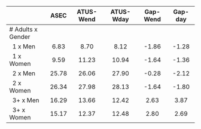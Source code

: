 
|                      |         ASEC |    ATUS-Wend |    ATUS-Wday |     Gap-Wend |      Gap-day |
| -------------------- | :----------: | :----------: | :----------: | :----------: | :----------: |
| # Adults x Gender    |              |              |              |              |              |
| &nbsp;&nbsp;1 x Men  |         6.83 |         8.70 |         8.12 |        -1.86 |        -1.28 |
| &nbsp;&nbsp;1 x Women |         9.59 |        11.23 |        10.94 |        -1.64 |        -1.36 |
| &nbsp;&nbsp;2 x Men  |        25.78 |        26.06 |        27.90 |        -0.28 |        -2.12 |
| &nbsp;&nbsp;2 x Women |        26.34 |        27.98 |        28.13 |        -1.64 |        -1.80 |
| &nbsp;&nbsp;3+ x Men |        16.29 |        13.66 |        12.42 |         2.63 |         3.87 |
| &nbsp;&nbsp;3+ x Women |        15.17 |        12.37 |        12.48 |         2.80 |         2.69 |

